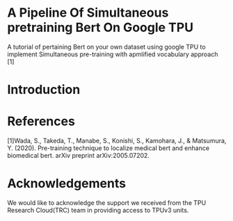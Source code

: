 # A Pipeline Of Simultaneous pretraining Bert On Google TPU
A tutorial of pertaining Bert on your own dataset using google TPU to implement Simultaneous pre-training with apmlified vocabulary approach [1] 


# Introduction


# References
[1]Wada, S., Takeda, T., Manabe, S., Konishi, S., Kamohara, J., & Matsumura, Y. (2020). Pre-training technique to localize medical bert and enhance biomedical bert. arXiv preprint arXiv:2005.07202.


# Acknowledgements
We would like to acknowledge the support we received from the TPU Research Cloud(TRC) team in providing access to TPUv3 units.
